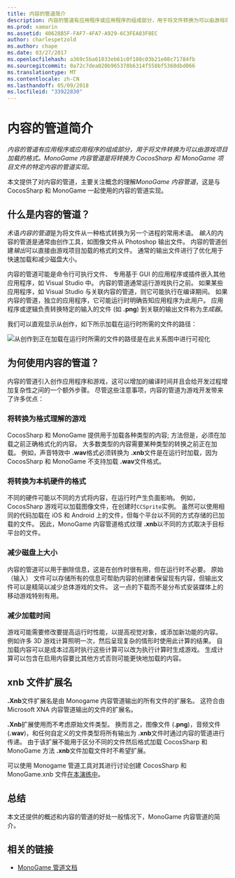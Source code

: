 ```yaml
---
title: 内容的管道简介
description: 内容的管道有应用程序或应用程序的组成部分，用于将文件转换为可以由游戏项目加载的格式。 MonoGame 内容管道是将转换为 CocosSharp 和 MonoGame 项目文件的特定内容的管道实现。
ms.prod: xamarin
ms.assetid: 40628B5F-FAF7-4FA7-A929-6C3FEA83F8EC
author: charlespetzold
ms.author: chape
ms.date: 03/27/2017
ms.openlocfilehash: a369c5ba61033eb61c0f188c03b21e08c71784fb
ms.sourcegitcommit: 0a72c7dea020b965378b6314f558bf5360dbd066
ms.translationtype: MT
ms.contentlocale: zh-CN
ms.lasthandoff: 05/09/2018
ms.locfileid: "33922830"
---
```

# <a name="introduction-to-content-pipelines"></a>内容的管道简介

_内容的管道有应用程序或应用程序的组成部分，用于将文件转换为可以由游戏项目加载的格式。MonoGame 内容管道是将转换为 CocosSharp 和 MonoGame 项目文件的特定内容的管道实现。_

本文提供了对内容的管道，主要关注概念的理解*MonoGame 内容管道*，这是与 CocosSharp 和 MonoGame 一起使用的内容的管道实现。


## <a name="what-is-a-content-pipeline"></a>什么是内容的管道？

术语*内容的管道*是为将文件从一种格式转换为另一个进程的常用术语。 *输入*的内容的管道是通常由创作工具，如图像文件从 Photoshop 输出文件。 内容的管道创建*输出*可以直接由游戏项目加载的格式的文件。 通常的输出文件进行了优化用于快速加载和减少磁盘大小。

内容的管道可能是命令行可执行文件、 专用基于 GUI 的应用程序或插件嵌入其他应用程序，如 Visual Studio 中。 内容的管道通常运行游戏执行之前。 如果某些应用程序，如 Visual Studio 与关联内容的管道，则它可能执行在编译期间。 如果内容的管道，独立的应用程序，它可能运行时明确告知应用程序为此用户。 应用程序或逻辑负责转换特定的输入的文件 (如 **.png**) 到关联的输出文件称为*生成器*。 

我们可以直观显示从创作，如下所示加载在运行时所需的文件的路径：

![](introduction-images/image1.png "从创作到正在加载在运行时所需的文件的路径是在此关系图中进行可视化")

## <a name="why-use-a-content-pipeline"></a>为何使用内容的管道？

内容的管道引入创作应用程序和游戏，这可以增加的编译时间并且会给开发过程增加复杂性之间的一个额外步骤。 尽管这些注意事项，内容的管道为游戏开发带来了许多优点：


### <a name="converting-to-a-format-understood-by-the-game"></a>将转换为格式理解的游戏

CocosSharp 和 MonoGame 提供用于加载各种类型的内容; 方法但是，必须在加载之前正确格式化的内容。 大多数类型的内容需要某种类型的转换之前正在加载。 例如，声音特效中 **.wav**格式必须转换为 **.xnb**文件是在运行时加载，因为 CocosSharp 和 MonoGame 不支持加载 **.wav**文件格式。


### <a name="converting-to-a-format-native-to-the-hardware"></a>将转换为本机硬件的格式

不同的硬件可能以不同的方式将内容，在运行时产生负面影响。 例如，CocosSharp 游戏可以加载图像文件，在创建时`CCSprite`实例。 虽然可以使用相同的代码加载在 iOS 和 Android 上的文件，但每个平台以不同的方式存储的已加载的文件。 因此，MonoGame 内容管道格式纹理 **.xnb**以不同的方式取决于目标平台的文件。


### <a name="reducing-size-on-disk"></a>减少磁盘上大小 

内容的管道可以用于删除信息，这是在创作时很有用，但在运行时不必要。 原始 （输入） 文件可以存储所有的信息可帮助内容的创建者保留现有内容，但输出文件可以是精简以减少总体游戏的文件。 这一点的下载而不是分布式安装媒体上的移动游戏特别有用。


### <a name="reducing-load-time"></a>减少加载时间

游戏可能需要修改要提高运行时性能，以提高视觉对象，或添加新功能的内容。 例如许多 3D 游戏计算照明一次，然后呈现复杂的情形时使用此计算的结果。 自加载内容可以是成本过高时执行这些计算可以改为执行计算时生成游戏。 生成计算可以包含在启用内容要比其他方式否则可能更快地加载的内容。 


## <a name="xnb-file-extension"></a>xnb 文件扩展名

**.Xnb**文件扩展名是由 Monogame 内容管道输出的所有文件的扩展名。 这符合由 Microsoft XNA 内容管道输出的文件的扩展名。

**.Xnb**扩展使用而不考虑原始文件类型。 换而言之，图像文件 (**.png**)，音频文件 (**.wav**)，和任何自定义的文件类型将所有输出为 **.xnb**文件时通过内容的管道进行传递。 由于该扩展不能用于区分不同的文件然后格式加载 CocosSharp 和 MonoGame 方法 **.xnb**文件加载文件时不希望扩展。

可以使用 Monogame 管道工具对其进行讨论创建 CocosSharp 和 MonoGame.xnb 文件[在本演练中](~/graphics-games/cocossharp/content-pipeline/walkthrough.md)。


## <a name="summary"></a>总结

本文还提供的概述和内容的管道的好处一般情况下，MonoGame 内容管道的简介。

## <a name="related-links"></a>相关的链接

- [MonoGame 管道文档](http://www.monogame.net/documentation/?page=Pipeline)
